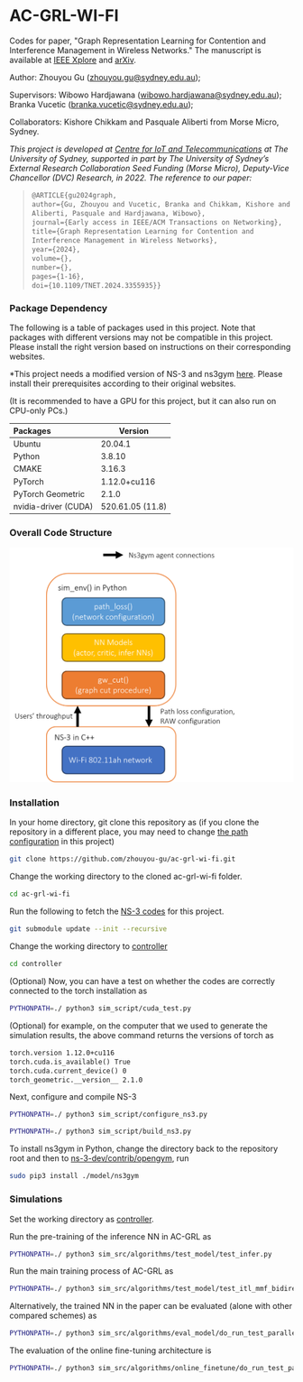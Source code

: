 # AC-GRL-WI-FI

Codes for paper, "Graph Representation Learning for Contention and Interference Management in Wireless Networks." The manuscript is available at [IEEE Xplore](https://ieeexplore.ieee.org/abstract/document/10413982) and [arXiv](https://arxiv.org/abs/2402.00879).

Author: Zhouyou Gu (zhouyou.gu@sydney.edu.au); 

Supervisors: Wibowo Hardjawana (wibowo.hardjawana@sydney.edu.au); Branka Vucetic (branka.vucetic@sydney.edu.au);

Collaborators: Kishore Chikkam and Pasquale Aliberti from Morse Micro, Sydney.

*This project is developed at [Centre for IoT and Telecommunications](https://www.sydney.edu.au/engineering/our-research/internet-of-things/centre-for-iot-and-telecommunications.html) at The University of Sydney, 
supported in part by The University of Sydney’s External Research Collaboration Seed Funding (Morse Micro), Deputy-Vice Chancellor (DVC) Research, in 2022. 
The reference to our paper:*

> ```
>@ARTICLE{gu2024graph,
> author={Gu, Zhouyou and Vucetic, Branka and Chikkam, Kishore and Aliberti, Pasquale and Hardjawana, Wibowo},
> journal={Early access in IEEE/ACM Transactions on Networking}, 
> title={Graph Representation Learning for Contention and Interference Management in Wireless Networks}, 
> year={2024},
> volume={},
> number={},
> pages={1-16},
> doi={10.1109/TNET.2024.3355935}}
> ```


### Package Dependency
The following is a table of packages used in this project. 
Note that packages with different versions may not be compatible in this project. 
Please install the right version based on instructions on their corresponding websites.

*This project needs a modified version of NS-3 and ns3gym [here](https://github.com/zhouyou-gu/ns-3-dev-ac-grl-wi-fi.git). Please install their prerequisites according to their original websites.

(It is recommended to have a GPU for this project, but it can also run on CPU-only PCs.)

| Packages             | Version            |
|:---------------------|--------------------|
| Ubuntu               | 20.04.1            |
| Python               | 3.8.10             |
| CMAKE                | 3.16.3             |
| PyTorch              | 1.12.0+cu116       |
| PyTorch Geometric    | 2.1.0              |
| nvidia-driver (CUDA) | 520.61.05 (11.8)   |

### Overall Code Structure

![code](ac-grl-wi-fi-code-structure.png)

### Installation

In your home directory, git clone this repository as (if you clone the repository in a different place, you may need to change [the path configuration](controller/working_dir_path.py) in this project)
```bash
git clone https://github.com/zhouyou-gu/ac-grl-wi-fi.git
```

Change the working directory to the cloned ac-grl-wi-fi folder. 
```bash
cd ac-grl-wi-fi
```
Run the following to fetch the [NS-3 codes](https://github.com/zhouyou-gu/ns-3-dev-ac-grl-wi-fi.git) for this project.
```bash
git submodule update --init --recursive
```

Change the working directory to [controller](controller)

```bash
cd controller
```

(Optional) Now, you can have a test on whether the codes are correctly connected to the torch installation as 
```bash
PYTHONPATH=./ python3 sim_script/cuda_test.py
```
(Optional) for example, on the computer that we used to generate the simulation results, the above command returns the versions of torch as
```
torch.version 1.12.0+cu116
torch.cuda.is_available() True
torch.cuda.current_device() 0
torch_geometric.__version__ 2.1.0
```

Next, configure and compile NS-3
```bash
PYTHONPATH=./ python3 sim_script/configure_ns3.py
```
```bash
PYTHONPATH=./ python3 sim_script/build_ns3.py
```

To install ns3gym in Python, change the directory back to the repository root 
and then to [ns-3-dev/contrib/opengym](ns-3-dev/contrib/opengym), run

```bash
sudo pip3 install ./model/ns3gym    
```

### Simulations
Set the working directory as [controller](controller).

Run the pre-training of the inference NN in AC-GRL as
```bash
PYTHONPATH=./ python3 sim_src/algorithms/test_model/test_infer.py
```

Run the main training process of AC-GRL as
```bash
PYTHONPATH=./ python3 sim_src/algorithms/test_model/test_itl_mmf_bidirection_interference.py
```

Alternatively, the trained NN in the paper can be evaluated (alone with other compared schemes) as
```bash
PYTHONPATH=./ python3 sim_src/algorithms/eval_model/do_run_test_parallel.py
```

The evaluation of the online fine-tuning architecture is  
```bash
PYTHONPATH=./ python3 sim_src/algorithms/online_finetune/do_run_test_parallel.py
```
